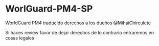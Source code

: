 # WorlGuard-PM4-SP
WorldGuard PM4 traducido derechos a los dueños @MihaiChirculete 

Si haces review favor de dejar derechos de lo contrario entraremos en cosas legales
